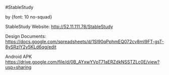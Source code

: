 #StableStudy 

by {font: 10 no-squad}

StableStudy Website: 
http://52.11.111.78/StableStudy

Design Documents: 
https://docs.google.com/spreadsheets/d/1Sl90qPphmEQ072cv8mI9FT-gsT-8ySRzIY2y5KLd6qg/edit

Android APK
https://drive.google.com/file/d/0B_AYxwYVpT71aERZdkNSSTZLc0E/view?usp=sharing



